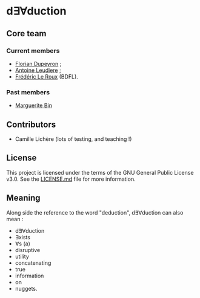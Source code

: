 # d∃∀duction

## Core team

### Current members
- [Florian Dupeyron](https://github.com/fdmysterious) ;
- [Antoine Leudiere](https://github.com/kryzar) ;
- [Frédéric Le Roux](https://github.com/FredericLeRoux) (BDFL).

### Past members
- [Marguerite Bin](https://github.com/m-bin)

## Contributors
- Camille Lichère (lots of testing, and teaching !)

## License
This project is licensed under the terms of the GNU General Public License v3.0.
See the [LICENSE.md](LICENSE.md) file for more information.

## Meaning
Along side the reference to the word "deduction", d∃∀duction can also mean :

* d∃∀duction
* ∃xists
* ∀s (a)
* disruptive
* utility
* concatenating
* true
* information
* on
* nuggets.

